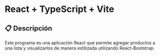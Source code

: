 # React + TypeScript + Vite

## 📋 Descripción

Este programa es una aplicación React que permite agregar productos a una lista y visualizarlos de manera estilizada utilizando React-Bootstrap.

